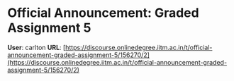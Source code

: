 # Official Announcement: Graded Assignment 5

**User**: carlton
**URL**: [https://discourse.onlinedegree.iitm.ac.in/t/official-announcement-graded-assignment-5/156270/2](https://discourse.onlinedegree.iitm.ac.in/t/official-announcement-graded-assignment-5/156270/2)


